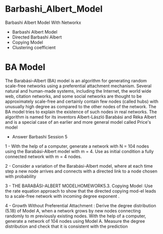 # Barbashi_Albert_Model
Barbashi Albert Model With Networkx

- Barbashi Albert Model
- Directed Barbashi Albert
- Copying Model
- Clustering coefficient


# BA Model
The Barabási–Albert (BA) model is an algorithm for generating random scale-free networks using a preferential attachment mechanism. Several natural and human-made systems, including the Internet, the world wide web, citation networks, and some social networks are thought to be approximately scale-free and certainly contain few nodes (called hubs) with unusually high degree as compared to the other nodes of the network. The BA model tries to explain the existence of such nodes in real networks. The algorithm is named for its inventors Albert-László Barabási and Réka Albert and is a special case of an earlier and more general model called Price's model

- Answer Barbashi Session 5

1 - With  the  help  of  a  computer,  generate  a  network  with  N  =  104  nodes  using the Barabási-Albert model with m = 4. Use as initial condition a fully connected network with m = 4 nodes.

2 - Consider a variation of the Barabási-Albert model, where at each time step a new node arrives and connects with a directed link to a node chosen with probability

3 - THE BARABÁSI-ALBERT MODELHOMEWORK5.3. Copying Model :Use the rate equation approach to show that the directed copying mod-el leads to a scale-free network with incoming degree exponent .

4 -  Growth Without Preferential Attachment : Derive the degree distribution (5.18) of Model A, when a network grows by  new  nodes  connecting  randomly  to  m  previously  existing  nodes.  With  the  help  of  a  computer,  generate  a  network  of  104  nodes  using  Model  A.  Measure  the  degree  distribution  and  check  that  it  is  consistent  with  the  prediction 
